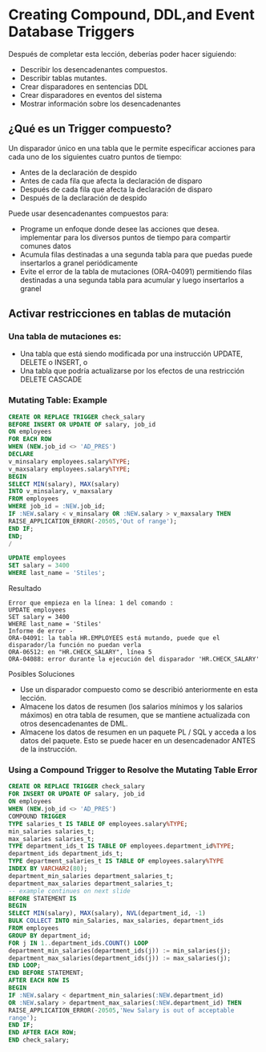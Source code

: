 # Creating Compound, DDL,and Event Database Triggers
Después de completar esta lección, deberías poder hacer
siguiendo:
- Describir los desencadenantes compuestos.
- Describir tablas mutantes.
- Crear disparadores en sentencias DDL
- Crear disparadores en eventos del sistema
- Mostrar información sobre los desencadenantes

## ¿Qué es un Trigger compuesto?
Un disparador único en una tabla que le permite especificar acciones para cada uno de los siguientes cuatro puntos de tiempo:
- Antes de la declaración de despido
- Antes de cada fila que afecta la declaración de disparo
- Después de cada fila que afecta la declaración de disparo
- Después de la declaración de despido


Puede usar desencadenantes compuestos para:
- Programe un enfoque donde desee las acciones que desea. implementar para los diversos puntos de tiempo para compartir comunes datos
- Acumula filas destinadas a una segunda tabla para que puedas puede insertarlos a granel periódicamente
- Evite el error de la tabla de mutaciones (ORA-04091) permitiendo filas destinadas a una segunda tabla para acumular y luego insertarlos a granel



## Activar restricciones en tablas de mutación
### Una tabla de mutaciones es:
- Una tabla que está siendo modificada por una instrucción UPDATE, DELETE o INSERT, o
- Una tabla que podría actualizarse por los efectos de una restricción DELETE CASCADE
### Mutating Table: Example

```sql
CREATE OR REPLACE TRIGGER check_salary
BEFORE INSERT OR UPDATE OF salary, job_id
ON employees
FOR EACH ROW
WHEN (NEW.job_id <> 'AD_PRES')
DECLARE
v_minsalary employees.salary%TYPE;
v_maxsalary employees.salary%TYPE;
BEGIN
SELECT MIN(salary), MAX(salary)
INTO v_minsalary, v_maxsalary
FROM employees
WHERE job_id = :NEW.job_id;
IF :NEW.salary < v_minsalary OR :NEW.salary > v_maxsalary THEN
RAISE_APPLICATION_ERROR(-20505,'Out of range');
END IF;
END;
/
```

```sql
UPDATE employees
SET salary = 3400
WHERE last_name = 'Stiles';
```
Resultado
```
Error que empieza en la línea: 1 del comando :
UPDATE employees
SET salary = 3400
WHERE last_name = 'Stiles'
Informe de error -
ORA-04091: la tabla HR.EMPLOYEES está mutando, puede que el disparador/la función no puedan verla
ORA-06512: en "HR.CHECK_SALARY", línea 5
ORA-04088: error durante la ejecución del disparador 'HR.CHECK_SALARY'
```
Posibles Soluciones

- Use un disparador compuesto como se describió anteriormente en esta lección.
- Almacene los datos de resumen (los salarios mínimos y los salarios máximos) en otra tabla de resumen, que se mantiene actualizada con otros desencadenantes de DML.
- Almacene los datos de resumen en un paquete PL / SQL y acceda a los datos del paquete. Esto se puede hacer en un desencadenador ANTES de la instrucción.

### Using a Compound Trigger to Resolve the Mutating Table Error

```sql
CREATE OR REPLACE TRIGGER check_salary
FOR INSERT OR UPDATE OF salary, job_id
ON employees
WHEN (NEW.job_id <> 'AD_PRES')
COMPOUND TRIGGER
TYPE salaries_t IS TABLE OF employees.salary%TYPE;
min_salaries salaries_t;
max_salaries salaries_t;
TYPE department_ids_t IS TABLE OF employees.department_id%TYPE;
department_ids department_ids_t;
TYPE department_salaries_t IS TABLE OF employees.salary%TYPE
INDEX BY VARCHAR2(80);
department_min_salaries department_salaries_t;
department_max_salaries department_salaries_t;
-- example continues on next slide
BEFORE STATEMENT IS
BEGIN
SELECT MIN(salary), MAX(salary), NVL(department_id, -1)
BULK COLLECT INTO min_Salaries, max_salaries, department_ids
FROM employees
GROUP BY department_id;
FOR j IN 1..department_ids.COUNT() LOOP
department_min_salaries(department_ids(j)) := min_salaries(j);
department_max_salaries(department_ids(j)) := max_salaries(j);
END LOOP;
END BEFORE STATEMENT;
AFTER EACH ROW IS
BEGIN
IF :NEW.salary < department_min_salaries(:NEW.department_id)
OR :NEW.salary > department_max_salaries(:NEW.department_id) THEN
RAISE_APPLICATION_ERROR(-20505,'New Salary is out of acceptable
range');
END IF;
END AFTER EACH ROW;
END check_salary;

```
